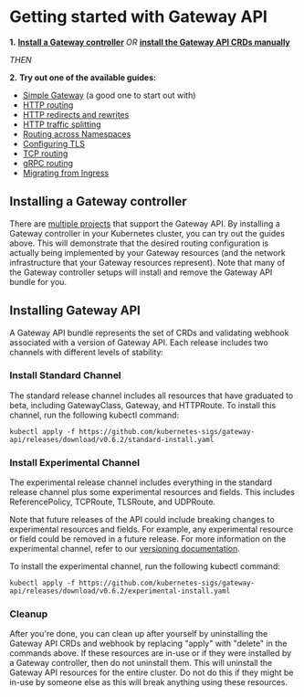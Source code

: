 # Getting started with Gateway API

**1.**  **[Install a Gateway controller](#installing-a-gateway-controller)**
 _OR_  **[install the Gateway API CRDs manually](#installing-gateway-api)**

_THEN_

**2.**   **Try out one of the available guides:**

- [Simple Gateway](/guides/simple-gateway) (a good one to start out with)
- [HTTP routing](/guides/http-routing)
- [HTTP redirects and rewrites](/guides/http-redirect-rewrite)
- [HTTP traffic splitting](/guides/traffic-splitting)
- [Routing across Namespaces](/guides/multiple-ns)
- [Configuring TLS](/guides/tls)
- [TCP routing](/guides/tcp)
- [gRPC routing](/guides/grpc)
- [Migrating from Ingress](/guides/migrating-from-ingress)

## Installing a Gateway controller

There are [multiple projects](/implementations) that support the
Gateway API. By installing a Gateway controller in your Kubernetes cluster,
you can try out the guides above. This will demonstrate that the desired routing
configuration is actually being implemented by your Gateway resources (and the
network infrastructure that your Gateway resources represent). Note that many
of the Gateway controller setups will install and remove the Gateway API bundle
for you.

## Installing Gateway API

A Gateway API bundle represents the set of CRDs and validating webhook
associated with a version of Gateway API. Each release includes two
channels with different levels of stability:

### Install Standard Channel

The standard release channel includes all resources that have graduated to beta,
including GatewayClass, Gateway, and HTTPRoute. To install this channel, run the
following kubectl command:

```
kubectl apply -f https://github.com/kubernetes-sigs/gateway-api/releases/download/v0.6.2/standard-install.yaml
```

### Install Experimental Channel

The experimental release channel includes everything in the standard release
channel plus some experimental resources and fields. This includes
ReferencePolicy, TCPRoute, TLSRoute, and UDPRoute. 

Note that future releases of the API could include breaking changes to
experimental resources and fields. For example, any experimental resource or
field could be removed in a future release. For more information on the
experimental channel, refer to our [versioning
documentation](https://gateway-api.sigs.k8s.io/concepts/versioning/).

To install the experimental channel, run the following kubectl command:

```
kubectl apply -f https://github.com/kubernetes-sigs/gateway-api/releases/download/v0.6.2/experimental-install.yaml
```

### Cleanup
After you're done, you can clean up after yourself by uninstalling the Gateway
API CRDs and webhook by replacing "apply" with "delete" in the commands above.
If these resources are in-use or if they were installed by a Gateway controller,
then do not uninstall them. This will uninstall the Gateway API resources for
the entire cluster. Do not do this if they might be in-use by someone else as
this will break anything using these resources.
